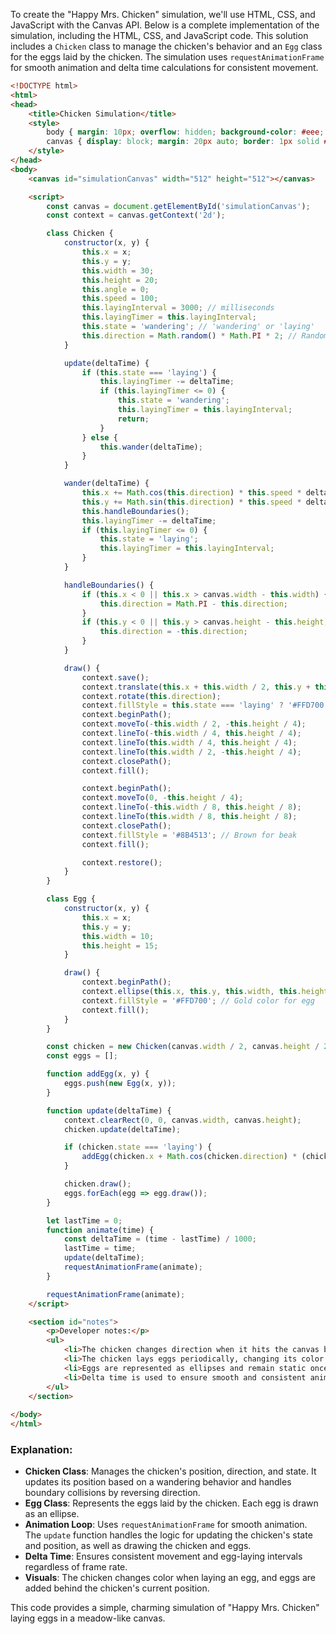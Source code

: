 To create the "Happy Mrs. Chicken" simulation, we'll use HTML, CSS, and JavaScript with the Canvas API. Below is a complete implementation of the simulation, including the HTML, CSS, and JavaScript code. This solution includes a `Chicken` class to manage the chicken's behavior and an `Egg` class for the eggs laid by the chicken. The simulation uses `requestAnimationFrame` for smooth animation and delta time calculations for consistent movement.

```html
<!DOCTYPE html>
<html>
<head>
    <title>Chicken Simulation</title>
    <style>
        body { margin: 10px; overflow: hidden; background-color: #eee; }
        canvas { display: block; margin: 20px auto; border: 1px solid #999; background-color: #90ee90; } /* Light green grass background */
    </style>
</head>
<body>
    <canvas id="simulationCanvas" width="512" height="512"></canvas>

    <script>
        const canvas = document.getElementById('simulationCanvas');
        const context = canvas.getContext('2d');

        class Chicken {
            constructor(x, y) {
                this.x = x;
                this.y = y;
                this.width = 30;
                this.height = 20;
                this.angle = 0;
                this.speed = 100;
                this.layingInterval = 3000; // milliseconds
                this.layingTimer = this.layingInterval;
                this.state = 'wandering'; // 'wandering' or 'laying'
                this.direction = Math.random() * Math.PI * 2; // Random initial direction
            }

            update(deltaTime) {
                if (this.state === 'laying') {
                    this.layingTimer -= deltaTime;
                    if (this.layingTimer <= 0) {
                        this.state = 'wandering';
                        this.layingTimer = this.layingInterval;
                        return;
                    }
                } else {
                    this.wander(deltaTime);
                }
            }

            wander(deltaTime) {
                this.x += Math.cos(this.direction) * this.speed * deltaTime;
                this.y += Math.sin(this.direction) * this.speed * deltaTime;
                this.handleBoundaries();
                this.layingTimer -= deltaTime;
                if (this.layingTimer <= 0) {
                    this.state = 'laying';
                    this.layingTimer = this.layingInterval;
                }
            }

            handleBoundaries() {
                if (this.x < 0 || this.x > canvas.width - this.width) {
                    this.direction = Math.PI - this.direction;
                }
                if (this.y < 0 || this.y > canvas.height - this.height) {
                    this.direction = -this.direction;
                }
            }

            draw() {
                context.save();
                context.translate(this.x + this.width / 2, this.y + this.height / 2);
                context.rotate(this.direction);
                context.fillStyle = this.state === 'laying' ? '#FFD700' : '#FFA07A'; // Gold when laying
                context.beginPath();
                context.moveTo(-this.width / 2, -this.height / 4);
                context.lineTo(-this.width / 4, this.height / 4);
                context.lineTo(this.width / 4, this.height / 4);
                context.lineTo(this.width / 2, -this.height / 4);
                context.closePath();
                context.fill();

                context.beginPath();
                context.moveTo(0, -this.height / 4);
                context.lineTo(-this.width / 8, this.height / 8);
                context.lineTo(this.width / 8, this.height / 8);
                context.closePath();
                context.fillStyle = '#8B4513'; // Brown for beak
                context.fill();

                context.restore();
            }
        }

        class Egg {
            constructor(x, y) {
                this.x = x;
                this.y = y;
                this.width = 10;
                this.height = 15;
            }

            draw() {
                context.beginPath();
                context.ellipse(this.x, this.y, this.width, this.height, Math.PI / 4, 0, 2 * Math.PI);
                context.fillStyle = '#FFD700'; // Gold color for egg
                context.fill();
            }
        }

        const chicken = new Chicken(canvas.width / 2, canvas.height / 2);
        const eggs = [];

        function addEgg(x, y) {
            eggs.push(new Egg(x, y));
        }

        function update(deltaTime) {
            context.clearRect(0, 0, canvas.width, canvas.height);
            chicken.update(deltaTime);

            if (chicken.state === 'laying') {
                addEgg(chicken.x + Math.cos(chicken.direction) * (chicken.width / 2), chicken.y + Math.sin(chicken.direction) * (chicken.height / 2));
            }

            chicken.draw();
            eggs.forEach(egg => egg.draw());
        }

        let lastTime = 0;
        function animate(time) {
            const deltaTime = (time - lastTime) / 1000;
            lastTime = time;
            update(deltaTime);
            requestAnimationFrame(animate);
        }

        requestAnimationFrame(animate);
    </script>

    <section id="notes">
        <p>Developer notes:</p>
        <ul>
            <li>The chicken changes direction when it hits the canvas boundaries.</li>
            <li>The chicken lays eggs periodically, changing its color to gold when laying.</li>
            <li>Eggs are represented as ellipses and remain static once laid.</li>
            <li>Delta time is used to ensure smooth and consistent animation across different frame rates.</li>
        </ul>
    </section>
    
</body>
</html>
```

### Explanation:

- **Chicken Class**: Manages the chicken's position, direction, and state. It updates its position based on a wandering behavior and handles boundary collisions by reversing direction.
- **Egg Class**: Represents the eggs laid by the chicken. Each egg is drawn as an ellipse.
- **Animation Loop**: Uses `requestAnimationFrame` for smooth animation. The `update` function handles the logic for updating the chicken's state and position, as well as drawing the chicken and eggs.
- **Delta Time**: Ensures consistent movement and egg-laying intervals regardless of frame rate.
- **Visuals**: The chicken changes color when laying an egg, and eggs are added behind the chicken's current position.

This code provides a simple, charming simulation of "Happy Mrs. Chicken" laying eggs in a meadow-like canvas.

<!-- Benchmark Info -->
<!-- Backend: llamacpp -->
<!-- Model: phi-4-Q8_0.gguf -->
<!-- Prompt: chicken.md -->
<!-- Generation Time: 89.72s -->
<!-- Fallback Used: False -->